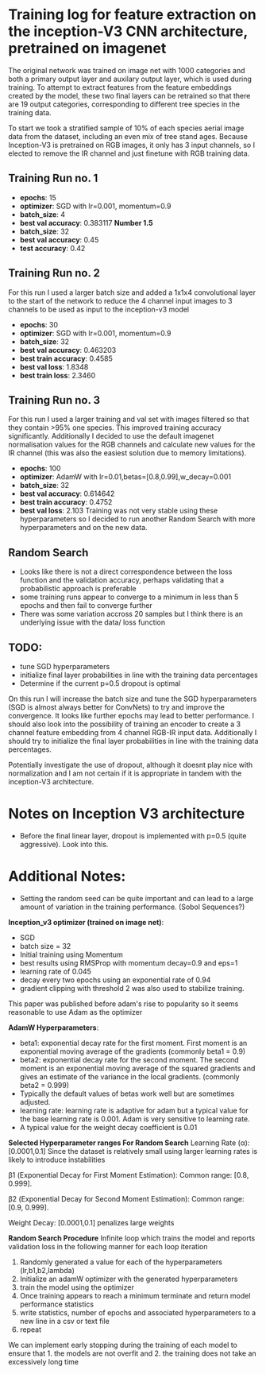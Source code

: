 # Training log for feature extraction on the inception-V3 CNN architecture, pretrained on imagenet

The original network was trained on image net with 1000 categories and both a primary output layer and auxilary output layer, which is used during training. To attempt to extract features from the feature embeddings created by the model, these two final layers can be retrained so that there are 19 output categories, corresponding to different tree species in the training data.

To start we took a stratified sample of 10% of each species aerial image data from the dataset, including an even mix of tree stand ages. Because Inception-V3 is pretrained on RGB images, it only has 3 input channels, so I elected to remove the IR channel and just finetune with RGB training data.

## Training Run no. 1
-  **epochs**: 15
- **optimizer**: SGD with lr=0.001, momentum=0.9
- **batch_size**: 4
- **best val accuracy**: 0.383117
**Number 1.5**
- **batch_size**: 32
- **best val accuracy**: 0.45
- **test accuracy**: 0.42

## Training Run no. 2
For this run I used a larger batch size and added a 1x1x4 convolutional layer to the start of the network to reduce the 4 channel input images to 3 channels to be used as input to the inception-v3 model
-  **epochs**: 30
- **optimizer**: SGD with lr=0.001, momentum=0.9
- **batch_size**: 32
- **best val accuracy**: 0.463203
- **best train accuracy**: 0.4585
- **best val loss**: 1.8348
- **best train loss**: 2.3460

## Training Run no. 3
For this run I used a larger training and val set with images filtered so that they contain >95% one species. This improved training accuracy significantly. Additionally I decided to use the default imagenet normalisation values for the RGB channels and calculate new values for the IR channel (this was also the easiest solution due to memory limitations).
- **epochs**: 100
- **optimizer**: AdamW with lr=0.01,betas=[0.8,0.99],w_decay=0.001
- **batch_size**: 32
- **best val accuracy**: 0.614642
- **best train accuracy**: 0.4752
- **best val loss**: 2.103
Training was not very stable using these hyperparameters so I decided to run another Random Search with more hyperparameters and on the new data.


## Random Search
- Looks like there is not a direct correspondence between the loss function and the validation accuracy, perhaps validating that a probabilistic approach is preferable
- some training runs appear to converge to a minimum in less than 5 epochs and then fail to converge further
- There was some variation accross 20 samples but I think there is an underlying issue with the data/ loss function

## TODO: 
- tune SGD hyperparameters
- initialize final layer probabilities in line with the training data percentages
- Determine if the current p=0.5 dropout is optimal

On this run I will increase the batch size and tune the SGD hyperparameters (SGD is almost always better for ConvNets) to try and improve the convergence. It looks like further epochs may lead to better performance. I should also look into the possibility of training an encoder to create a 3 channel feature embedding from 4 channel RGB-IR input data. Additionally I should try to initialize the final layer probabilities in line with the training data percentages.

Potentially investigate the use of dropout, although it doesnt play nice with normalization and I am not certain if it is appropriate in tandem with the inception-V3 architecture.

# Notes on Inception V3 architecture
- Before the final linear layer, dropout is implemented with p=0.5 (quite aggressive). Look into this.

# Additional Notes:
- Setting the random seed can be quite important and can lead to a large amount of variation in the training performance. (Sobol Sequences?)

**Inception_v3 optimizer (trained on image net)**:
- SGD
- batch size = 32
- Initial training using Momentum
- best results using RMSProp with momentum decay=0.9 and eps=1
- learning rate of 0.045
- decay every two epochs using an exponential rate of 0.94
- gradient clipping with threshold 2 was also used to stabilize training.

This paper was published before adam's rise to popularity so it seems reasonable to use Adam as the optimizer

**AdamW Hyperparameters**:
- beta1: exponential decay rate for the first moment. First moment is an exponential moving average of the gradients (commonly beta1 = 0.9)
- beta2: exponential decay rate for the second moment. The second moment is an exponential moving average of the squared gradients and gives an estimate of the variance in the local gradients. (commonly beta2 = 0.999)
- Typically the default values of betas work well but are sometimes adjusted.
- learning rate: learning rate is adaptive for adam but a typical value for the base learning rate is 0.001. Adam is very sensitive to learning rate. 
- A typical value for the weight decay coefficient is 0.01

**Selected Hyperparameter ranges For Random Search**
Learning Rate (α):
[0.0001,0.1]
Since the dataset is relatively small using larger learning rates is likely to introduce instabilities 

β1 (Exponential Decay for First Moment Estimation):
Common range: [0.8, 0.999].

β2 (Exponential Decay for Second Moment Estimation):
Common range: [0.9, 0.999].

Weight Decay:
[0.0001,0.1]
penalizes large weights

**Random Search Procedure**
Infinite loop which trains the model and reports validation loss in the following manner for each loop iteration
1. Randomly generated a value for each of the hyperparameters (lr,b1,b2,lambda)
2. Initialize an adamW optimizer with the generated hyperparameters
3. train the model using the optimizer
4. Once training appears to reach a minimum terminate and return model performance statistics
5. write statistics, number of epochs and associated hyperparameters to a new line in a csv or text file 
6. repeat

We can implement early stopping during the training of each model to ensure that 1. the models are not overfit and 2. the training does not take an excessively long time